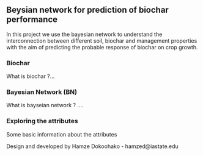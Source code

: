 
<div class="jumbotron">
  <h2>Beysian network for prediction of biochar performance</h2>
<p class="small">In this project we use the bayesian network to understand the interconnection between different soil, biochar and management properties with the aim of predicting the probable response of biochar on crop growth.<p>

</div>





### Biochar
What is biochar ?...

### Bayesian Network (BN)
What is bayseian network ? ....

### Exploring the attributes
Some basic information about the attributes





  <div class="well">
  Design and developed by Hamze Dokoohako - hamzed@iastate.edu
  </div>
